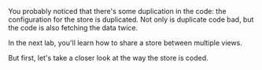 You probably noticed that there's some duplication in the code: the configuration for the store is duplicated. 
Not only is duplicate code bad, but the code is also fetching the data twice.

In the next lab, you'll learn how to share a store between multiple views. 

But first, let's take a closer look at the way the store is coded.